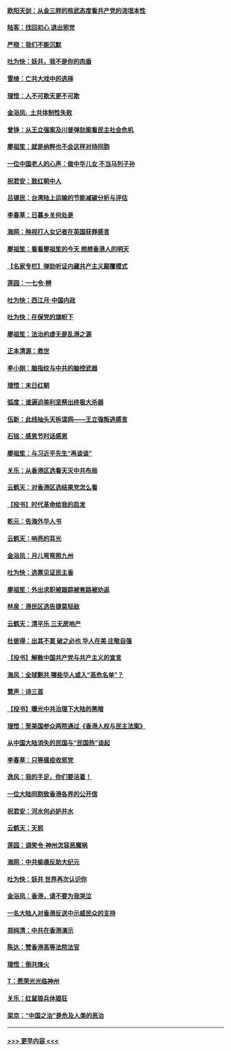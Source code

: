 #### [欧阳天剑：从金三胖的核武态度看共产党的流氓本性](../pages/nsc993/n11702238.md?t=12052011) 
#### [陆客：找回初心 退出邪党](../pages/nsc993/n11702213.md?t=12052011) 
#### [严晓：我们不能沉默](../pages/nsc993/n11702110.md?t=12052011) 
#### [吐为快：妖共，我不是你的肉盾](../pages/nsc993/n11701366.md?t=12052011) 
#### [雪绮：亡共大戏中的选择](../pages/nsc993/n11699922.md?t=12052011) 
#### [理悟：人不可欺天更不可欺](../pages/nsc993/n11699657.md?t=12052011) 
#### [金浴凤:  土共体制性失败](../pages/nsc993/n11699361.md?t=12052011) 
#### [曾铮：从王立强案及川普弹劾案看民主社会危机](../pages/nsc993/n11699318.md?t=12052011) 
#### [廖祖笙：就是纳粹也不会这样对待同胞](../pages/nsc993/n11697658.md?t=12052011) 
#### [一位中国老人的心声：做中华儿女 不当马列子孙](../pages/nsc993/n11697525.md?t=12052011) 
#### [祝君安：致红朝中人](../pages/nsc993/n11697518.md?t=12052011) 
#### [吕锡民：台湾陆上运输的节能减碳分析与评估](../pages/nsc993/n11694983.md?t=12052011) 
#### [李春草：日暮乡关何处是](../pages/nsc993/n11694805.md?t=12052011) 
#### [海网：殃视打人女记者在英国获罪感言](../pages/nsc993/n11693832.md?t=12052011) 
#### [廖祖笙：看看廖祖笙的今天 想想香港人的明天](../pages/nsc993/n11693707.md?t=12052011) 
#### [【名家专栏】弹劾听证内藏共产主义颠覆模式](../pages/nsc993/n11693563.md?t=12052011) 
#### [莲园：一七令‧辨](../pages/nsc993/n11692558.md?t=12052011) 
#### [吐为快：西江月·中国内政](../pages/nsc993/n11692071.md?t=12052011) 
#### [吐为快：在保党的旗帜下](../pages/nsc993/n11691188.md?t=12052011) 
#### [廖祖笙：法治的虚无是乱港之源](../pages/nsc993/n11690605.md?t=12052011) 
#### [正本清源：救世](../pages/nsc993/n11689134.md?t=12052011) 
#### [李小刚：脑指纹与中共的脑控武器](../pages/nsc993/n11688900.md?t=12052011) 
#### [理悟：末日红朝](../pages/nsc993/n11688829.md?t=12052011) 
#### [弧度：谁逼迫美利坚祭出终极大杀器](../pages/nsc993/n11688735.md?t=12052011) 
#### [伍新：此线抽头天拆谍网——王立强叛逃感言](../pages/nsc993/n11687981.md?t=12052011) 
#### [石铭：感恩节时话感恩](../pages/nsc993/n11687568.md?t=12052011) 
#### [廖祖笙：与习近平先生“再谈谈”](../pages/nsc993/n11687005.md?t=12052011) 
#### [关乐：从香港区选看天灭中共布局](../pages/nsc993/n11686647.md?t=12052011) 
#### [云鹤天：对香港区选结果党怎么看](../pages/nsc993/n11686216.md?t=12052011) 
#### [【投书】时代革命给我的启发](../pages/nsc993/n11684287.md?t=12052011) 
#### [乾元：告海外华人书](../pages/nsc993/n11684044.md?t=12052011) 
#### [云鹤天：响亮的耳光](../pages/nsc993/n11684254.md?t=12052011) 
#### [金浴凤：月儿弯弯照九州](../pages/nsc993/n11684231.md?t=12052011) 
#### [吐为快：选票见证民主香](../pages/nsc993/n11684206.md?t=12052011) 
#### [廖祖笙：外出求职被跟踪被套路被劝返](../pages/nsc993/n11683874.md?t=12052011) 
#### [林泉：港民区选告捷莫轻敌](../pages/nsc993/n11683930.md?t=12052011) 
#### [云鹤天：清平乐 三无房地产](../pages/nsc993/n11681521.md?t=12052011) 
#### [杜彼得：出其不意 破之必也 华人在美 庄敬自强](../pages/nsc993/n11679554.md?t=12052011) 
#### [【投书】解散中国共产党与共产主义的宣言](../pages/nsc993/n11679177.md?t=12052011) 
#### [海风：全球剿共 哪些华人或入“高危名单”？](../pages/nsc993/n11678617.md?t=12052011) 
#### [慧声：诗三首](../pages/nsc993/n11678848.md?t=12052011) 
#### [【投书】曝光中共治理下大陆的黑暗](../pages/nsc993/n11678674.md?t=12052011) 
#### [理悟：贺美国参众两院通过《香港人权与民主法案》](../pages/nsc993/n11678104.md?t=12052011) 
#### [从中国大陆消失的民国与“民国热”谈起](../pages/nsc993/n11678075.md?t=12052011) 
#### [李春草：只等瘟疫收邪党](../pages/nsc993/n11677308.md?t=12052011) 
#### [逸风：我的手足，你们要活着！](../pages/nsc993/n11676352.md?t=12052011) 
#### [一位大陆同胞致香港各界的公开信](../pages/nsc993/n11675761.md?t=12052011) 
#### [祝君安：河水何必妒井水](../pages/nsc993/n11675746.md?t=12052011) 
#### [云鹤天：天怒](../pages/nsc993/n11675718.md?t=12052011) 
#### [莲园：调笑令‧神州怎容恶魔祸](../pages/nsc993/n11675648.md?t=12052011) 
#### [海网：中共偷袭反助大纪元](../pages/nsc993/n11673515.md?t=12052011) 
#### [吐为快：妖共 世界再次认识你](../pages/nsc993/n11673506.md?t=12052011) 
#### [金浴凤：香港，请不要为我哭泣](../pages/nsc993/n11673248.md?t=12052011) 
#### [一名大陆人对香港反送中示威民众的支持](../pages/nsc993/n11672615.md?t=12052011) 
#### [郑纯清：中共在香港演示](../pages/nsc993/n11670539.md?t=12052011) 
#### [陈达：赞香港高等法院法官](../pages/nsc993/n11669542.md?t=12052011) 
#### [理悟：倒共烽火](../pages/nsc993/n11668844.md?t=12052011) 
#### [T：愿荣光光临神州](../pages/nsc993/n11668421.md?t=12052011) 
#### [关乐：红鼠狼兵休猖狂](../pages/nsc993/n11668378.md?t=12052011) 
#### [梁京：“中国之治”是危及人类的恶治](../pages/nsc993/n11668328.md?t=12052011) 

----
#### [ >>> 更早内容 <<< ](../indexes/nsc993-earlier.md)

